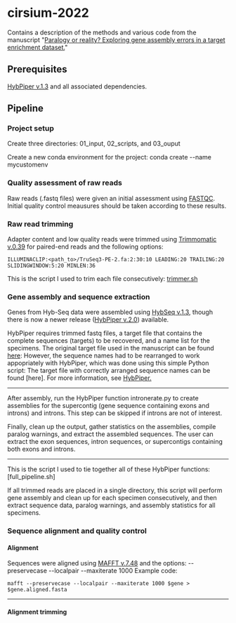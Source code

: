 # cirsium-2022
Contains a description of the methods and various code from the manuscript "[Paralogy or reality? Exploring gene assembly errors in a target enrichment dataset.](https://github.com/rosenam/cirsium-2022/blob/main/rosen_manuscript.pdf)"

## Prerequisites
[HybPiper v.1.3](https://github.com/mossmatters/HybPiper/wiki/HybPiper-Legacy-Wiki) and all associated dependencies.

## Pipeline

### Project setup
Create three directories: 01_input, 02_scripts, and 03_ouput

Create a new conda environment for the project: conda create --name mycustomenv

### Quality assessment of raw reads
Raw reads (.fastq files) were given an initial assessment using [FASTQC](https://www.bioinformatics.babraham.ac.uk/projects/fastqc/). Initial quality control meausures should be taken according to these results. 

### Raw read trimming
Adapter content and low quality reads were trimmed using [Trimmomatic v.0.39](http://www.usadellab.org/cms/?page=trimmomatic) for paired-end reads and the following options:

```
ILLUMINACLIP:<path_to>/TruSeq3-PE-2.fa:2:30:10 LEADING:20 TRAILING:20 SLIDINGWINDOW:5:20 MINLEN:36
```

This is the script I used to trim each file consecutively: [trimmer.sh](https://github.com/rosenam/cirsium-2022/blob/main/scripts/trimmer.sh)

### Gene assembly and sequence extraction
Genes from Hyb-Seq data were assembled using [HybSeq v.1.3](https://github.com/mossmatters/HybPiper/wiki/HybPiper-Legacy-Wiki), though there is now a newer release ([HybPiper v.2.0](https://github.com/mossmatters/HybPiper)) available.

HybPiper requires trimmed fastq files, a target file that contains the complete sequences (targets) to be recovered, and a name list for the specimens. The original target file used in the manuscript can be found [here](https://github.com/Smithsonian/Compositae-COS-workflow/blob/master/COS_sunf_lett_saff_all.fasta):
However, the sequence names had to be rearranged to work appopriately with HybPiper, which was done using this simple Python script: 
The target file with correctly arranged sequence names can be found [here].
For more information, see [HybPiper.](https://github.com/mossmatters/HybPiper)

--------

After assembly, run the HybPiper function intronerate.py to create assemblies for the supercontig (gene sequence containing exons and introns) and introns. This step can be skipped if introns are not of interest. 

Finally, clean up the output, gather statistics on the assemblies, compile paralog warnings, and extract the assembled sequences. The user can extract the exon sequences, intron sequences, or supercontigs containing both exons and introns. 

--------

This is the script I used to tie together all of these HybPiper functions: [full_pipeline.sh]

If all trimmed reads are placed in a single directory, this script will perform gene assembly and clean up for each specimen consecutively, and then extract sequence data, paralog warnings, and assembly statistics for all specimens.

### Sequence alignment and quality control
#### Alignment
Sequences were aligned using [MAFFT v.7.48](https://mafft.cbrc.jp/alignment/software/) and the options: --preservecase --localpair --maxiterate 1000 
Example code:

```
mafft --preservecase --localpair --maxiterate 1000 $gene > $gene.aligned.fasta
```

--------
#### Alignment trimming
